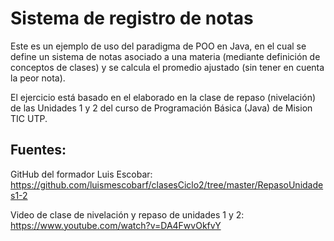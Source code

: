 # Sistema de registro de notas

Este es un ejemplo de uso del paradigma de POO en Java, en el cual se define un sistema de notas asociado a una materia (mediante definición de conceptos de clases) y se calcula el promedio ajustado (sin tener en cuenta la peor nota). 

El ejercicio está basado en el elaborado en la clase de repaso (nivelación) de las Unidades 1 y 2 del curso de Programación Básica (Java) de Mision TIC UTP.

## Fuentes:

GitHub del formador Luis Escobar: 
https://github.com/luismescobarf/clasesCiclo2/tree/master/RepasoUnidades1-2

Video de clase de nivelación y repaso de unidades 1 y 2:
https://www.youtube.com/watch?v=DA4FwvOkfvY
